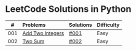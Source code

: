 # LeetCode Solutions in Python


| #     | Problems             |Solutions |Difficulty |
| ------|:-------------------|:-----------|:---------| 
| 001     |[Add Two Integers](https://leetcode.com/problems/add-two-integers/) |[#001](./Solutions/001.md)|Easy|
|002| [Two Sum](https://leetcode.com/problems/two-sum/)|[#002](./Solutions/002.md)|Easy|

